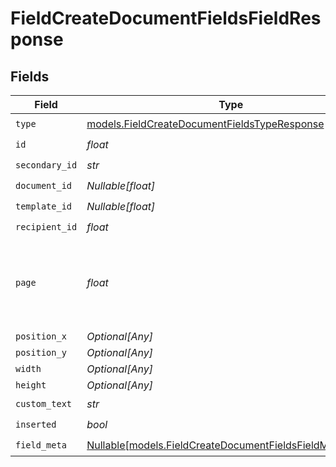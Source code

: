 # FieldCreateDocumentFieldsFieldResponse


## Fields

| Field                                                                                                            | Type                                                                                                             | Required                                                                                                         | Description                                                                                                      |
| ---------------------------------------------------------------------------------------------------------------- | ---------------------------------------------------------------------------------------------------------------- | ---------------------------------------------------------------------------------------------------------------- | ---------------------------------------------------------------------------------------------------------------- |
| `type`                                                                                                           | [models.FieldCreateDocumentFieldsTypeResponse](../models/fieldcreatedocumentfieldstyperesponse.md)               | :heavy_check_mark:                                                                                               | N/A                                                                                                              |
| `id`                                                                                                             | *float*                                                                                                          | :heavy_check_mark:                                                                                               | N/A                                                                                                              |
| `secondary_id`                                                                                                   | *str*                                                                                                            | :heavy_check_mark:                                                                                               | N/A                                                                                                              |
| `document_id`                                                                                                    | *Nullable[float]*                                                                                                | :heavy_check_mark:                                                                                               | N/A                                                                                                              |
| `template_id`                                                                                                    | *Nullable[float]*                                                                                                | :heavy_check_mark:                                                                                               | N/A                                                                                                              |
| `recipient_id`                                                                                                   | *float*                                                                                                          | :heavy_check_mark:                                                                                               | N/A                                                                                                              |
| `page`                                                                                                           | *float*                                                                                                          | :heavy_check_mark:                                                                                               | The page number of the field on the document. Starts from 1.                                                     |
| `position_x`                                                                                                     | *Optional[Any]*                                                                                                  | :heavy_minus_sign:                                                                                               | N/A                                                                                                              |
| `position_y`                                                                                                     | *Optional[Any]*                                                                                                  | :heavy_minus_sign:                                                                                               | N/A                                                                                                              |
| `width`                                                                                                          | *Optional[Any]*                                                                                                  | :heavy_minus_sign:                                                                                               | N/A                                                                                                              |
| `height`                                                                                                         | *Optional[Any]*                                                                                                  | :heavy_minus_sign:                                                                                               | N/A                                                                                                              |
| `custom_text`                                                                                                    | *str*                                                                                                            | :heavy_check_mark:                                                                                               | N/A                                                                                                              |
| `inserted`                                                                                                       | *bool*                                                                                                           | :heavy_check_mark:                                                                                               | N/A                                                                                                              |
| `field_meta`                                                                                                     | [Nullable[models.FieldCreateDocumentFieldsFieldMetaUnion]](../models/fieldcreatedocumentfieldsfieldmetaunion.md) | :heavy_check_mark:                                                                                               | N/A                                                                                                              |